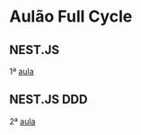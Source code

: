 # Aulão Full Cycle
## NEST.JS
1ª <a href="https://youtu.be/1yu9084sVjs">aula</a>

## NEST.JS DDD
2ª <a href="https://youtu.be/XTmvAj5OSQI">aula</a>
